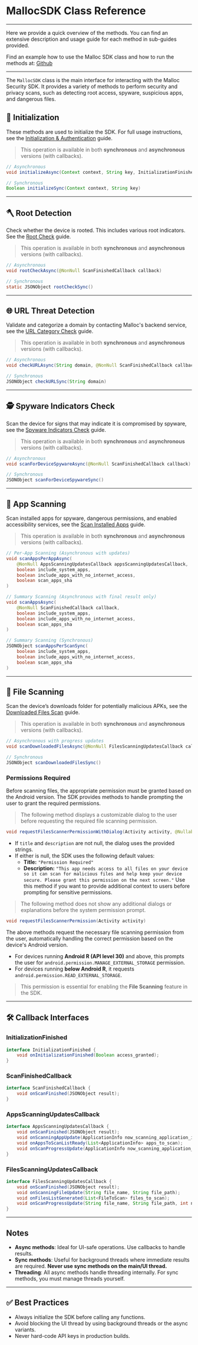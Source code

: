 # MallocSDK Class Reference
---

Here we provide a quick overview of the methods.
You can find an extensive description and usage guide for each method in sub-guides provided.


Find an example how to use the Malloc SDK class and how to run the methods at: [Github](https://github.com/mallocsecurity/sdk/)


---

The `MallocSDK` class is the main interface for interacting with the Malloc Security SDK. It provides a variety of methods to perform security and privacy scans, such as detecting root access, spyware, suspicious apps, and dangerous files.

## 🧩 Initialization

These methods are used to initialize the SDK. For full usage instructions, see the [Initialization & Authentication](./authentication.md) guide.

> This operation is available in both **synchronous** and **asynchronous** versions (with callbacks).

```java
// Asynchronous
void initializeAsync(Context context, String key, InitializationFinished callback)

// Synchronous
Boolean initializeSync(Context context, String key)
```

---

## 🪓 Root Detection

Check whether the device is rooted. This includes various root indicators. See the [Root Check](./rootCheck.md) guide.

> This operation is available in both **synchronous** and **asynchronous** versions (with callbacks).

```java
// Asynchronous
void rootCheckAsync(@NonNull ScanFinishedCallback callback)

// Synchronous
static JSONObject rootCheckSync()
```

---

## 🌐 URL Threat Detection 

Validate and categorize a domain by contacting Malloc's backend service, see the [URL Category Check](./checkUrl.md) guide.

> This operation is available in both **synchronous** and **asynchronous** versions (with callbacks).

```java
// Asynchronous
void checkURLAsync(String domain, @NonNull ScanFinishedCallback callback)

// Synchronous
JSONObject checkURLSync(String domain)
```

---

## 🕵️ Spyware Indicators Check

Scan the device for signs that may indicate it is compromised by spyware, see the [Spyware Indicators Check](./scanForDeviceSpyware.md) guide.

> This operation is available in both **synchronous** and **asynchronous** versions (with callbacks).

```java
// Asynchronous
void scanForDeviceSpywareAsync(@NonNull ScanFinishedCallback callback)

// Synchronous
JSONObject scanForDeviceSpywareSync()
```

---

## 📱 App Scanning

Scan installed apps for spyware, dangerous permissions, and enabled accessibility services, see the [Scan Installed Apps](./scanApps.md) guide.

> This operation is available in both **synchronous** and **asynchronous** versions (with callbacks).

```java
// Per-App Scanning (Asynchronous with updates)
void scanAppsPerAppAsync(
    @NonNull AppsScanningUpdatesCallback appsScanningUpdatesCallback,
    boolean include_system_apps,
    boolean include_apps_with_no_internet_access,
    boolean scan_apps_sha
)

// Summary Scanning (Asynchronous with final result only)
void scanAppsAsync(
    @NonNull ScanFinishedCallback callback,
    boolean include_system_apps,
    boolean include_apps_with_no_internet_access,
    boolean scan_apps_sha
)

// Summary Scanning (Synchronous)
JSONObject scanAppsPerScanSync(
    boolean include_system_apps,
    boolean include_apps_with_no_internet_access,
    boolean scan_apps_sha
)
```

---

## 📂 File Scanning

Scan the device’s downloads folder for potentially malicious APKs, see the [Downloaded Files Scan](./scanDownloadedFiles.md) guide.

> This operation is available in both **synchronous** and **asynchronous** versions (with callbacks).

```java
// Asynchronous with progress updates
void scanDownloadedFilesAsync(@NonNull FilesScanningUpdatesCallback callback)

// Synchronous 
JSONObject scanDownloadedFilesSync()
```

### Permissions Required

Before scanning files, the appropriate permission must be granted based on the Android version. The SDK provides methods to handle prompting the user to grant the required permissions. 


> The following method displays a customizable dialog to the user before requesting the required file scanning permission.
```java
void requestFilesScannerPermissionWithDialog(Activity activity, @Nullable String title, @Nullable String description)
```
- If `title` and `description` are not null, the dialog uses the provided strings.
- If either is null, the SDK uses the following default values:
    - **Title:** `"Permission Required"`
    - **Description:** `"This app needs access to all files on your device so it can scan for malicious files and help keep your device secure. Please grant this permission on the next screen."`
Use this method if you want to provide additional context to users before prompting for sensitive permissions.


> The following method does not show any additional dialogs or explanations before the system permission prompt.
```java
void requestFilesScannerPermission(Activity activity)
```

The above methods request the necessary file scanning permission from the user, automatically handling the correct permission based on the device's Android version.
* For devices running **Android R (API level 30)** and above, this prompts the user for `android.permission.MANAGE_EXTERNAL_STORAGE` permission.
* For devices running **below Android R**, it requests `android.permission.READ_EXTERNAL_STORAGE`.

> This permission is essential for enabling the **File Scanning** feature in the SDK.

---

## 🛠 Callback Interfaces

### InitializationFinished
```java
interface InitializationFinished {
    void onInitializationFinished(Boolean access_granted);
}
```

### ScanFinishedCallback
```java
interface ScanFinishedCallback {
    void onScanFinished(JSONObject result);
}
```

### AppsScanningUpdatesCallback
```java
interface AppsScanningUpdatesCallback {
    void onScanFinished(JSONObject result);
    void onScanningAppUpdate(ApplicationInfo now_scanning_application_info);
    void onAppsToScanListReady(List<ApplicationInfo> apps_to_scan);
    void onScanProgressUpdate(ApplicationInfo now_scanning_application_info, int total_apps_scanned, int total_apps_to_scan);
}
```

### FilesScanningUpdatesCallback
```java
interface FilesScanningUpdatesCallback {
    void onScanFinished(JSONObject result);
    void onScanningFileUpdate(String file_name, String file_path);
    void onFilesListGenerated(List<FileToScan> files_to_scan);
    void onScanProgressUpdate(String file_name, String file_path, int now_scanning_index, int total_files_to_scan);
}
```

---

## Notes

- **Async methods**: Ideal for UI-safe operations. Use callbacks to handle results.
- **Sync methods**: Useful for background threads where immediate results are required. **Never use sync methods on the main/UI thread.**
- **Threading**: All async methods handle threading internally. For sync methods, you must manage threads yourself.

---

## ✅ Best Practices

- Always initialize the SDK before calling any functions.
- Avoid blocking the UI thread by using background threads or the async variants.
- Never hard-code API keys in production builds.

